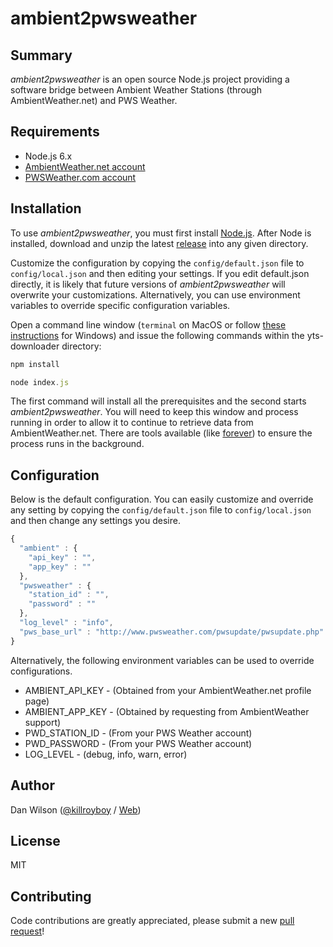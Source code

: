 # ambient2pwsweather

Summary
---------------
*ambient2pwsweather* is an open source Node.js project providing a software bridge between Ambient Weather Stations (through AmbientWeather.net) and PWS Weather.

Requirements
---------------
- Node.js 6.x
- [AmbientWeather.net account](https://ambientweather.net)
- [PWSWeather.com account](https://www.pwsweather.com)


Installation
---------------
To use *ambient2pwsweather*, you must first install [Node.js](https://nodejs.org/en/download/). After Node is installed, download and unzip the latest [release](https://github.com/killroyboy/ambient2pwsweather/releases) into any given directory.

Customize the configuration by copying the `config/default.json` file to `config/local.json` and then editing your settings. If you edit default.json directly, it is likely that future versions of *ambient2pwsweather* will overwrite your customizations. Alternatively, you can use environment variables to override specific configuration variables.

Open a command line window (`terminal` on MacOS or follow [these instructions](https://www.lifewire.com/command-prompt-2625840) for Windows) and issue the following commands within the yts-downloader directory:

```js
npm install
```
```js
node index.js
```

The first command will install all the prerequisites and the second starts *ambient2pwsweather*. You will need to keep this window and process running in order to allow it to continue to retrieve data from AmbientWeather.net. There are tools available (like [forever](https://www.npmjs.com/package/forever)) to ensure the process runs in the background.


Configuration
---------------
Below is the default configuration. You can easily customize and override any setting by copying the `config/default.json` file to `config/local.json` and then change any settings you desire.

```js
{
  "ambient" : {
    "api_key" : "",
    "app_key" : ""
  },
  "pwsweather" : {
    "station_id" : "",
    "password" : ""
  },
  "log_level" : "info",
  "pws_base_url" : "http://www.pwsweather.com/pwsupdate/pwsupdate.php"
}
```
Alternatively, the following environment variables can be used to override configurations.
- AMBIENT_API_KEY - (Obtained from your AmbientWeather.net profile page)
- AMBIENT_APP_KEY - (Obtained by requesting from AmbientWeather support)
- PWD_STATION_ID - (From your PWS Weather account)
- PWD_PASSWORD - (From your PWS Weather account)
- LOG_LEVEL - (debug, info, warn, error)

Author
---------------
Dan Wilson ([@killroyboy](https://twitter.com/killroyboy) / [Web](https://www.codeality.com))

License
---------------
MIT

Contributing
---------------
Code contributions are greatly appreciated, please submit a new [pull request](https://github.com/killroyboy/ambient2pwsweather/pull/new/master)!